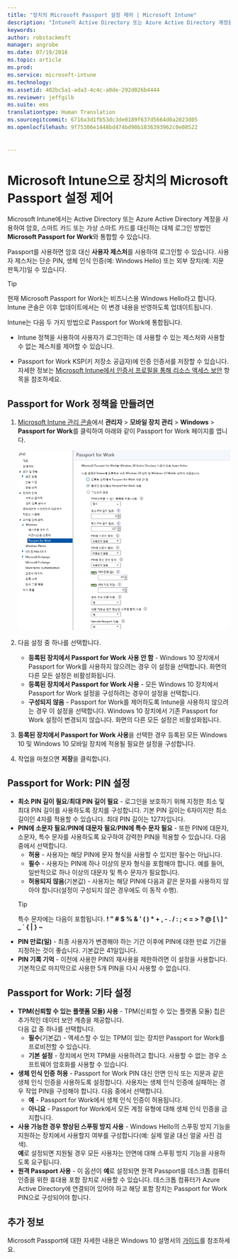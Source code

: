 ```yaml
---
title: "장치의 Microsoft Passport 설정 제어 | Microsoft Intune"
description: "Intune이 Active Directory 또는 Azure Active Directory 계정을 사용하여 암호, 스마트 카드 또는 가상 스마트 카드를 대신하는 대체 로그인 방법인 **Microsoft Passport for Work**와 통합하는 방법을 알아봅니다."
keywords: 
author: robstackmsft
manager: angrobe
ms.date: 07/19/2016
ms.topic: article
ms.prod: 
ms.service: microsoft-intune
ms.technology: 
ms.assetid: 402bc5a1-ada3-4c4c-a0de-292d026b4444
ms.reviewer: jeffgilb
ms.suite: ems
translationtype: Human Translation
ms.sourcegitcommit: 6716a3d1fb53dc3de0189f637d5664d0a2023d05
ms.openlocfilehash: 9f75306e1448bd474bd90b1836393962c0e08522


---
```


# Microsoft Intune으로 장치의 Microsoft Passport 설정 제어
Microsoft Intune에서는 Active Directory 또는 Azure Active Directory 계정을 사용하여 암호, 스마트 카드 또는 가상 스마트 카드를 대신하는 대체 로그인 방법인 **Microsoft Passport for Work**와 통합할 수 있습니다.

Passport를 사용하면 암호 대신 **사용자 제스처**를 사용하여 로그인할 수 있습니다. 사용자 제스처는 단순 PIN, 생체 인식 인증(예: Windows Hello) 또는 외부 장치(예: 지문 판독기)일 수 있습니다.

>[!TIP]
>현재 Microsoft Passport for Work는 비즈니스용 Windows Hello라고 합니다. Intune 콘솔은 이후 업데이트에서는 이 변경 내용을 반영하도록 업데이트됩니다.

Intune는 다음 두 가지 방법으로 Passport for Work에 통합됩니다.

-   Intune 정책을 사용하여 사용자가 로그인하는 데 사용할 수 있는 제스처와 사용할 수 없는 제스처를 제어할 수 있습니다.

-   Passport for Work KSP(키 저장소 공급자)에 인증 인증서를 저장할 수 있습니다. 자세한 정보는 [Microsoft Intune에서 인증서 프로필을 통해 리소스 액세스 보안](secure-resource-access-with-certificate-profiles.md) 항목을 참조하세요.

## Passport for Work 정책을 만들려면

1.  [Microsoft Intune 관리 콘솔](https://manage.microsoft.com)에서 **관리자** &gt; **모바일 장치 관리** &gt; **Windows** &gt; **Passport for Work**를 클릭하여 아래와 같이 Passport for Work 페이지를 엽니다.

    ![Passport for Work 페이지](../media/passport.png)

2.  다음 설정 중 하나를 선택합니다.
    - **등록된 장치에서 Passport for Work 사용 안 함** - Windows 10 장치에서 Passport for Work를 사용하지 않으려는 경우 이 설정을 선택합니다. 화면의 다른 모든 설정은 비활성화됩니다.
    - **등록된 장치에서 Passport for Work 사용** - 모든 Windows 10 장치에서 Passport for Work 설정을 구성하려는 경우이 설정을 선택합니다.
    - **구성되지 않음** - Passport for Work를 제어하도록 Intune을 사용하지 않으려는 경우 이 설정을 선택합니다. Windows 10 장치에서 기존 Passport for Work 설정이 변경되지 않습니다. 화면의 다른 모든 설정은 비활성화됩니다.
3.  **등록된 장치에서 Passport for Work 사용**을 선택한 경우 등록된 모든 Windows 10 및 Windows 10 모바일 장치에 적용될 필요한 설정을 구성합니다.
3.  작업을 마쳤으면 **저장**을 클릭합니다.

## Passport for Work: PIN 설정

  
- **최소 PIN 길이 필요**/**최대 PIN 길이 필요** - 로그인을 보호하기 위해 지정한 최소 및 최대 PIN 길이를 사용하도록 장치를 구성합니다. 기본 PIN 길이는 6자이지만 최소 길이인 4자를 적용할 수 있습니다. 최대 PIN 길이는 127자입니다.
- **PIN에 소문자 필요**/**PIN에 대문자 필요**/**PIN에 특수 문자 필요** - 또한 PIN에 대문자, 소문자, 특수 문자를 사용하도록 요구하여 강력한 PIN을 적용할 수 있습니다. 다음 중에서 선택합니다.
    - **허용** - 사용자는 해당 PIN에 문자 형식을 사용할 수 있지만 필수는 아닙니다.
    - **필수** - 사용자는 PIN에 하나 이상의 문자 형식을 포함해야 합니다. 예를 들어, 일반적으로 하나 이상의 대문자 및 특수 문자가 필요합니다.
    - **허용되지 않음**(기본값) - 사용자는 해당 PIN에 다음과 같은 문자를 사용하지 않아야 합니다(설정이 구성되지 않은 경우에도 이 동작 수행).
    > [!TIP]
    > 특수 문자에는 다음이 포함됩니다. **! " # $ % &amp; ' ( ) &#42; + , - . / : ; &lt; = &gt; ? @ [ \ ] ^ _ &#96; { &#124; } ~**
- **PIN 만료(일)** - 최종 사용자가 변경해야 하는 기간 이후에 PIN에 대한 만료 기간을 지정하는 것이 좋습니다. 기본값은 41일입니다. 
- **PIN 기록 기억** - 이전에 사용한 PIN의 재사용을 제한하려면 이 설정을 사용합니다. 기본적으로 마지막으로 사용한 5개 PIN을 다시 사용할 수 없습니다.


## Passport for Work: 기타 설정

- **TPM(신뢰할 수 있는 플랫폼 모듈) 사용** - TPM(신뢰할 수 있는 플랫폼 모듈) 칩은 추가적인 데이터 보안 계층을 제공합니다.<br>다음 값 중 하나를 선택합니다.
    - **필수**(기본값) - 액세스할 수 있는 TPM이 있는 장치만 Passport for Work를 프로비전할 수 있습니다.
    - **기본 설정** - 장치에서 먼저 TPM을 사용하려고 합니다. 사용할 수 없는 경우 소프트웨어 암호화를 사용할 수 있습니다.
- **생체 인식 인증 허용** - Passport for Work PIN 대신 안면 인식 또는 지문과 같은 생체 인식 인증을 사용하도록 설정합니다. 사용자는 생체 인식 인증에 실패하는 경우 작업 PIN을 구성해야 합니다. 다음 중에서 선택합니다.
    - **예** - Passport for Work에서 생체 인식 인증이 허용됩니다.
    - **아니요** - Passport for Work에서 모든 계정 유형에 대해 생체 인식 인증을 금지합니다.
- **사용 가능한 경우 향상된 스푸핑 방지 사용** - Windows Hello의 스푸핑 방지 기능을 지원하는 장치에서 사용할지 여부를 구성합니다(예: 실제 얼굴 대신 얼굴 사진 검색).<br>**예**로 설정되면 지원될 경우 모든 사용자는 안면에 대해 스푸핑 방지 기능을 사용하도록 요구됩니다.
- **원격 Passport 사용** - 이 옵션이 **예**로 설정되면 원격 Passport를 데스크톱 컴퓨터 인증을 위한 휴대용 포함 장치로 사용할 수 있습니다. 데스크톱 컴퓨터가 Azure Active Directory에 연결되어 있어야 하고 해당 포함 장치는 Passport for Work PIN으로 구성되어야 합니다.

## 추가 정보
Microsoft Passport에 대한 자세한 내용은 Windows 10 설명서의 [가이드](https://technet.microsoft.com/library/mt589441.aspx)를 참조하세요.





<!--HONumber=Jul16_HO4-->


